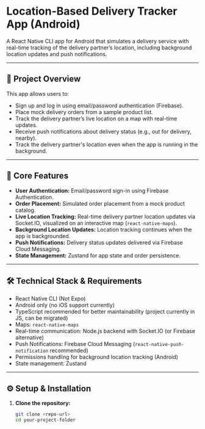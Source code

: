 # Location-Based Delivery Tracker App (Android)

A React Native CLI app for Android that simulates a delivery service with real-time tracking of the delivery partner’s location, including background location updates and push notifications.

---

## 🚀 Project Overview

This app allows users to:

- Sign up and log in using email/password authentication (Firebase).
- Place mock delivery orders from a sample product list.
- Track the delivery partner’s live location on a map with real-time updates.
- Receive push notifications about delivery status (e.g., out for delivery, nearby).
- Track the delivery partner's location even when the app is running in the background.

---

## 🎯 Core Features

- **User Authentication:** Email/password sign-in using Firebase Authentication.
- **Order Placement:** Simulated order placement from a mock product catalog.
- **Live Location Tracking:** Real-time delivery partner location updates via Socket.IO, visualized on an interactive map (`react-native-maps`).
- **Background Location Updates:** Location tracking continues when the app is backgrounded.
- **Push Notifications:** Delivery status updates delivered via Firebase Cloud Messaging.
- **State Management:** Zustand for app state and order persistence.

---

## 🛠️ Technical Stack & Requirements

- React Native CLI (Not Expo)
- Android only (no iOS support currently)
- TypeScript recommended for better maintainability (project currently in JS, can be migrated)
- Maps: `react-native-maps`
- Real-time communication: Node.js backend with Socket.IO (or Firebase alternative)
- Push Notifications: Firebase Cloud Messaging (`react-native-push-notification` recommended)
- Permissions handling for background location tracking (Android)
- State management: Zustand

---

## ⚙️ Setup & Installation

1. **Clone the repository:**

   ```bash
   git clone <repo-url>
   cd your-project-folder

